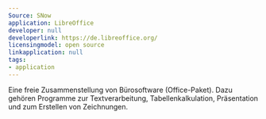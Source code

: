 ```yaml
---
Source: SNow
application: LibreOffice
developer: null
developerlink: https://de.libreoffice.org/
licensingmodel: open source
linkapplication: null
tags:
- application
---
```

Eine freie Zusammenstellung von Bürosoftware (Office-Paket). Dazu gehören Programme zur Textverarbeitung, Tabellenkalkulation, Präsentation und zum Erstellen von Zeichnungen.
